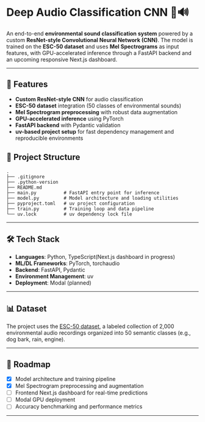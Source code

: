 # Deep Audio Classification CNN 🎵🔊

An end-to-end **environmental sound classification system** powered by a custom **ResNet-style Convolutional Neural Network (CNN)**. The model is trained on the **ESC-50 dataset** and uses **Mel Spectrograms** as input features, with GPU-accelerated inference through a FastAPI backend and an upcoming responsive Next.js dashboard.

---

## 🚀 Features
- **Custom ResNet-style CNN** for audio classification  
- **ESC-50 dataset** integration (50 classes of environmental sounds)  
- **Mel Spectrogram preprocessing** with robust data augmentation  
- **GPU-accelerated inference** using PyTorch  
- **FastAPI backend** with Pydantic validation  
- **uv-based project setup** for fast dependency management and reproducible environments  

## 📂 Project Structure
```
.
├── .gitignore
├── .python-version
├── README.md
├── main.py          # FastAPI entry point for inference
├── model.py         # Model architecture and loading utilities
├── pyproject.toml   # uv project configuration
├── train.py         # Training loop and data pipeline
└── uv.lock          # uv dependency lock file
```
---

## 🛠️ Tech Stack
- **Languages**: Python, TypeScript(Next.js dashboard in progress)  
- **ML/DL Frameworks**: PyTorch, torchaudio  
- **Backend**: FastAPI, Pydantic  
- **Environment Management**: uv  
- **Deployment**: Modal (planned)  

---

## 📊 Dataset
The project uses the [ESC-50 dataset](https://github.com/karoldvl/ESC-50), a labeled collection of 2,000 environmental audio recordings organized into 50 semantic classes (e.g., dog bark, rain, engine).  

---

## 📌 Roadmap
- [x] Model architecture and training pipeline  
- [x] Mel Spectrogram preprocessing and augmentation  
- [ ] Frontend Next.js dashboard for real-time predictions  
- [ ] Modal GPU deployment  
- [ ] Accuracy benchmarking and performance metrics  

---
